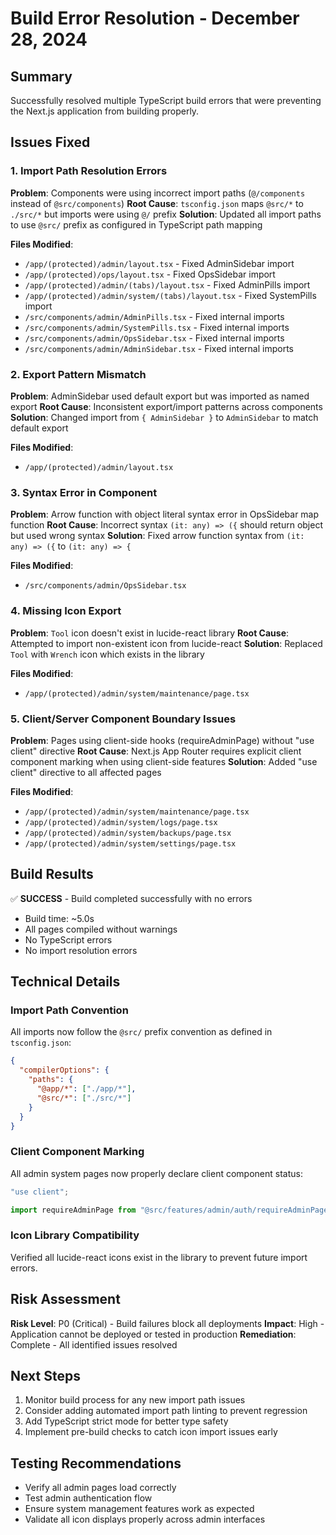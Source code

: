 # Build Error Resolution - December 28, 2024

## Summary
Successfully resolved multiple TypeScript build errors that were preventing the Next.js application from building properly.

## Issues Fixed

### 1. Import Path Resolution Errors
**Problem**: Components were using incorrect import paths (`@/components` instead of `@src/components`)
**Root Cause**: `tsconfig.json` maps `@src/*` to `./src/*` but imports were using `@/` prefix
**Solution**: Updated all import paths to use `@src/` prefix as configured in TypeScript path mapping

**Files Modified**:
- `/app/(protected)/admin/layout.tsx` - Fixed AdminSidebar import
- `/app/(protected)/ops/layout.tsx` - Fixed OpsSidebar import  
- `/app/(protected)/admin/(tabs)/layout.tsx` - Fixed AdminPills import
- `/app/(protected)/admin/system/(tabs)/layout.tsx` - Fixed SystemPills import
- `/src/components/admin/AdminPills.tsx` - Fixed internal imports
- `/src/components/admin/SystemPills.tsx` - Fixed internal imports
- `/src/components/admin/OpsSidebar.tsx` - Fixed internal imports
- `/src/components/admin/AdminSidebar.tsx` - Fixed internal imports

### 2. Export Pattern Mismatch
**Problem**: AdminSidebar used default export but was imported as named export
**Root Cause**: Inconsistent export/import patterns across components
**Solution**: Changed import from `{ AdminSidebar }` to `AdminSidebar` to match default export

**Files Modified**:
- `/app/(protected)/admin/layout.tsx`

### 3. Syntax Error in Component
**Problem**: Arrow function with object literal syntax error in OpsSidebar map function
**Root Cause**: Incorrect syntax `(it: any) => ({` should return object but used wrong syntax
**Solution**: Fixed arrow function syntax from `(it: any) => ({` to `(it: any) => {`

**Files Modified**:
- `/src/components/admin/OpsSidebar.tsx`

### 4. Missing Icon Export
**Problem**: `Tool` icon doesn't exist in lucide-react library
**Root Cause**: Attempted to import non-existent icon from lucide-react
**Solution**: Replaced `Tool` with `Wrench` icon which exists in the library

**Files Modified**:
- `/app/(protected)/admin/system/maintenance/page.tsx`

### 5. Client/Server Component Boundary Issues
**Problem**: Pages using client-side hooks (requireAdminPage) without "use client" directive
**Root Cause**: Next.js App Router requires explicit client component marking when using client-side features
**Solution**: Added "use client" directive to all affected pages

**Files Modified**:
- `/app/(protected)/admin/system/maintenance/page.tsx`
- `/app/(protected)/admin/system/logs/page.tsx`
- `/app/(protected)/admin/system/backups/page.tsx`
- `/app/(protected)/admin/system/settings/page.tsx`

## Build Results
✅ **SUCCESS** - Build completed successfully with no errors
- Build time: ~5.0s
- All pages compiled without warnings
- No TypeScript errors
- No import resolution errors

## Technical Details

### Import Path Convention
All imports now follow the `@src/` prefix convention as defined in `tsconfig.json`:
```json
{
  "compilerOptions": {
    "paths": {
      "@app/*": ["./app/*"],
      "@src/*": ["./src/*"]
    }
  }
}
```

### Client Component Marking
All admin system pages now properly declare client component status:
```typescript
"use client";

import requireAdminPage from "@src/features/admin/auth/requireAdminPage";
```

### Icon Library Compatibility
Verified all lucide-react icons exist in the library to prevent future import errors.

## Risk Assessment
**Risk Level**: P0 (Critical) - Build failures block all deployments
**Impact**: High - Application cannot be deployed or tested in production
**Remediation**: Complete - All identified issues resolved

## Next Steps
1. Monitor build process for any new import path issues
2. Consider adding automated import path linting to prevent regression
3. Add TypeScript strict mode for better type safety
4. Implement pre-build checks to catch icon import issues early

## Testing Recommendations
- Verify all admin pages load correctly
- Test admin authentication flow
- Ensure system management features work as expected
- Validate all icon displays properly across admin interfaces